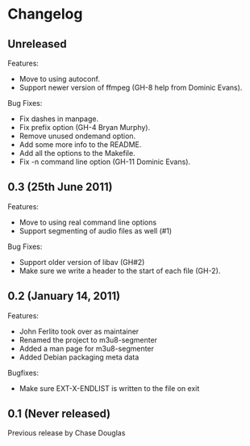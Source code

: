 # Changelog

## Unreleased

Features:

  - Move to using autoconf.
  - Support newer version of ffmpeg (GH-8 help from Dominic Evans).

Bug Fixes:

  - Fix dashes in manpage.
  - Fix prefix option (GH-4 Bryan Murphy).
  - Remove unused ondemand option.
  - Add some more info to the README.
  - Add all the options to the Makefile.
  - Fix -n command line option (GH-11 Dominic Evans).

## 0.3 (25th June 2011)

Features:

  - Move to using real command line options
  - Support segmenting of audio files as well (#1)

Bug Fixes:

  - Support older version of libav (GH#2)
  - Make sure we write a header to the start of each file (GH-2).

## 0.2 (January 14, 2011)

Features:

  - John Ferlito took over as maintainer
  - Renamed the project to m3u8-segmenter
  - Added a man page for m3u8-segmenter
  - Added Debian packaging meta data

Bugfixes:

  - Make sure EXT-X-ENDLIST is written to the file on exit


## 0.1 (Never released)

Previous release by Chase Douglas

